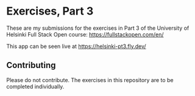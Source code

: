 # Exercises, Part 3

These are my submissions for the exercises in Part 3 of the University of Helsinki Full Stack Open course: https://fullstackopen.com/en/

This app can be seen live at https://helsinki-pt3.fly.dev/

## Contributing

Please do not contribute. The exercises in this repository are to be completed individually.